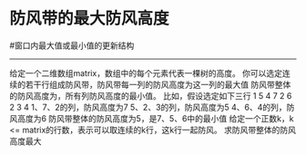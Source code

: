 # 防风带的最大防风高度

#窗口内最大值或最小值的更新结构 

---

给定一个二维数组matrix，数组中的每个元素代表一棵树的高度。
你可以选定连续的若干行组成防风带，防风带每一列的防风高度为这一列的最大值
防风带整体的防风高度为，所有列防风高度的最小值。
比如，假设选定如下三行
1 5 4
7 2 6
2 3 4
1、7、2的列，防风高度为7
5、2、3的列，防风高度为5
4、6、4的列，防风高度为6
防风带整体的防风高度为5，是7、5、6中的最小值
给定一个正数k，k <= matrix的行数，表示可以取连续的k行，这k行一起防风。
求防风带整体的防风高度最大
